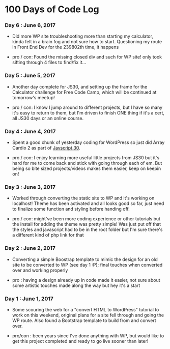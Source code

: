 # 100 Days of Code Log

### Day 6 : June 6, 2017

- Did more WP site troubleshooting more than starting my calculator, kinda felt in a brain fog and not sure how to start. Questioning my route in Front End Dev for the 239802th time, it happens

- pro / con: Found the missing closed div and such for WP site! only took sifting through 4 files to find/fix it... 

### Day 5 : June 5, 2017

- Another day complete for JS30, and setting up the frame for the Calculator challenge for Free Code Camp, which will be continued at tomorrow's meetup!

- pro / con: I know I jump around to different projects, but I have so many it's easy to return to them, but I'm driven to finish ONE thing if it's a cert, all JS30 days or an online course. 

### Day 4 : June 4, 2017

- Spent a good chunk of yesterday coding for WordPress so just did Array Cardio 2 as part of <a href="https://javascript30.com/" target="_blank">Javscript 30</a>. 

- pro / con: I enjoy learning more useful little projects from JS30 but it's hard for me to come back and stick with going through each of em. But being so bite sized projects/videos makes them easier, keep on keepin on!

### Day 3 : June 3, 2017

- Worked through converting the static site to WP and it's working on localhost! Theme has been activated and all looks good so far, just need to finalize some function and styling before handing off.

- pro / con: might've been more coding experience or other tutorials but the install for adding the theme was pretty simple! Was just put off that the styles and javascript had to be in the root folder but I'm sure there's a different kind of php link for that

### Day 2 : June 2, 2017

- Converting a simple Boostrap template to mimic the design for an old site to be converted to WP (see day 1 :P); final touches when converted over and working properly

- pro : having a design already up in code made it easier, not sure about some artistic touches made along the way but hey it's a start


### Day 1 : June 1, 2017

- Some scouring the web for a "convert HTML to WordPress" tutorial to work on this weekend, original plans for a site fell through and going the WP route. Also found a Bootstrap template to build from and convert over. 

- pro/con : been years since I've done anything with WP, but would like to get this project completed and ready to go live sooner than later!
